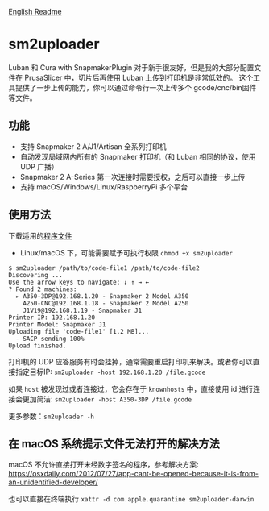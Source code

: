 [English Readme](README.md)

# sm2uploader
Luban 和 Cura with SnapmakerPlugin 对于新手很友好，但是我的大部分配置文件在 PrusaSlicer 中，切片后再使用 Luban 上传到打印机是非常低效的。
这个工具提供了一步上传的能力，你可以通过命令行一次上传多个 gcode/cnc/bin固件 等文件。

## 功能
- 支持 Snapmaker 2 A/J1/Artisan 全系列打印机
- 自动发现局域网内所有的 Snapmaker 打印机（和 Luban 相同的协议，使用 UDP 广播）
- Snapmaker 2 A-Series 第一次连接时需要授权，之后可以直接一步上传
- 支持 macOS/Windows/Linux/RaspberryPi 多个平台

## 使用方法
下载适用的[程序文件](https://github.com/macdylan/sm2uploader/releases)
  - Linux/macOS 下，可能需要赋予可执行权限 `chmod +x sm2uploader`

```
$ sm2uploader /path/to/code-file1 /path/to/code-file2
Discovering ...
Use the arrow keys to navigate: ↓ ↑ → ←
? Found 2 machines:
  ▸ A350-3DP@192.168.1.20 - Snapmaker 2 Model A350
    A250-CNC@192.168.1.18 - Snapmaker 2 Model A250
    J1V19@192.168.1.19 - Snapmaker J1
Printer IP: 192.168.1.20
Printer Model: Snapmaker J1
Uploading file 'code-file1' [1.2 MB]...
  - SACP sending 100%
Upload finished.
```

打印机的 UDP 应答服务有时会挂掉，通常需要重启打印机来解决。或者你可以直接指定目标IP: `sm2uploader -host 192.168.1.20 /file.gcode`

如果 `host` 被发现过或者连接过，它会存在于 `knownhosts` 中，直接使用 id 进行连接会更加简洁: `sm2uploader -host A350-3DP /file.gcode`

更多参数：`sm2uploader -h`

## 在 macOS 系统提示文件无法打开的解决方法
macOS 不允许直接打开未经数字签名的程序，参考解决方案: https://osxdaily.com/2012/07/27/app-cant-be-opened-because-it-is-from-an-unidentified-developer/

也可以直接在终端执行 `xattr -d com.apple.quarantine sm2uploader-darwin`